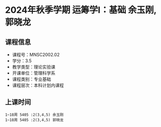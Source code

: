 # 2024年秋季学期 运筹学I：基础 余玉刚, 郭晓龙






## 课程信息

- 课程号：MNSC2002.02
- 学分：3.5
- 教学类型：理论实验课
- 开课单位：管理科学系
- 课程类别：专业基础
- 课程层次：本科计划内课程

## 上课时间

```
1~18周 5405 :2(3,4,5) 余玉刚
1~18周 5405 :2(3,4,5) 郭晓龙
```

